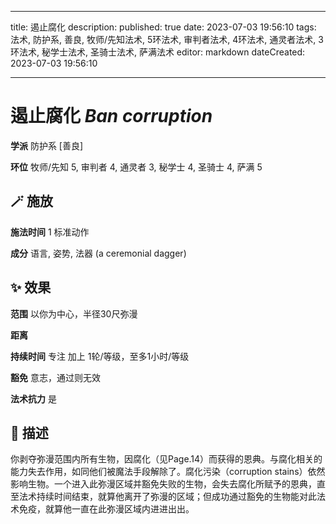 
---
title: 遏止腐化
description: 
published: true
date: 2023-07-03 19:56:10
tags: 法术, 防护系, 善良, 牧师/先知法术, 5环法术, 审判者法术, 4环法术, 通灵者法术, 3环法术, 秘学士法术, 圣骑士法术, 萨满法术
editor: markdown
dateCreated: 2023-07-03 19:56:10

---

# **遏止腐化** *Ban corruption*

**学派** 防护系 \[善良\] 

**环位** 牧师/先知 5, 审判者 4, 通灵者 3, 秘学士 4, 圣骑士 4, 萨满 5

## 🪄 施放

**施法时间** 1 标准动作

**成分** 语言, 姿势, 法器 (a ceremonial dagger)

## ✨ 效果  

**范围** 以你为中心，半径30尺弥漫

**距离**   

**持续时间** 专注 加上 1轮/等级，至多1小时/等级 

**豁免** 意志，通过则无效

**法术抗力** 是

## 📖 描述

你剥夺弥漫范围内所有生物，因腐化（见Page.14）而获得的恩典。与腐化相关的能力失去作用，如同他们被魔法手段解除了。腐化污染（corruption stains）依然影响生物。一个进入此弥漫区域并豁免失败的生物，会失去腐化所赋予的恩典，直至法术持续时间结束，就算他离开了弥漫的区域；但成功通过豁免的生物能对此法术免疫，就算他一直在此弥漫区域内进进出出。
    